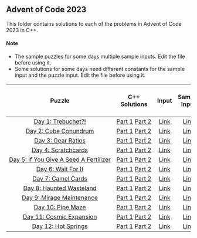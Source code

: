 ## Advent of Code 2023 ##

This folder contains solutions to each of the problems in Advent of Code 2023 in C++.

#### Note ####
- The sample puzzles for some days multiple sample inputs. Edit the file before using it.
- Some solutions for some days need different constants for the sample input and the puzzle input. Edit the file before using it.

|Puzzle|C++ Solutions|Input|Sample Input|Puzzle page with solutions|
|:---:|:---:|:---:|:---:|:---:|
| <nobr> [Day 1: Trebuchet?!](https://adventofcode.com/2023/day/1) </nobr> | <nobr> [Part 1](/2023/cpp/day_01a.cpp) [Part 2](/2023/cpp/day_01b.cpp) </nobr> | </nobr> [Link](/2023/input/day_01_input) </nobr> | </nobr> [Link](/2023/sample_input/day_01_sample_input) </nobr> | </nobr> [Link](/2023/puzzles/day_01_puzzle) </nobr> |
| <nobr> [Day 2: Cube Conundrum](https://adventofcode.com/2023/day/2) </nobr> | <nobr> [Part 1](/2023/cpp/day_02a.cpp) [Part 2](/2023/cpp/day_02b.cpp) </nobr> | </nobr> [Link](/2023/input/day_02_input) </nobr> | </nobr> [Link](/2023/sample_input/day_02_sample_input) </nobr> | </nobr> [Link](/2023/puzzles/day_02_puzzle) </nobr> |
| <nobr> [Day 3: Gear Ratios](https://adventofcode.com/2023/day/3) </nobr> | <nobr> [Part 1](/2023/cpp/day_03a.cpp) [Part 2](/2023/cpp/day_03b.cpp) </nobr> | </nobr> [Link](/2023/input/day_03_input) </nobr> | </nobr> [Link](/2023/sample_input/day_03_sample_input) </nobr> | </nobr> [Link](/2023/puzzles/day_03_puzzle) </nobr> |
| <nobr> [Day 4: Scratchcards](https://adventofcode.com/2023/day/4) </nobr> | <nobr> [Part 1](/2023/cpp/day_04a.cpp) [Part 2](/2023/cpp/day_04b.cpp) </nobr> | </nobr> [Link](/2023/input/day_04_input) </nobr> | </nobr> [Link](/2023/sample_input/day_04_sample_input) </nobr> | </nobr> [Link](/2023/puzzles/day_04_puzzle) </nobr> |
| <nobr> [Day 5: If You Give A Seed A Fertilizer](https://adventofcode.com/2023/day/5) </nobr> | <nobr> [Part 1](/2023/cpp/day_05a.cpp) [Part 2](/2023/cpp/day_05b.cpp) </nobr> | </nobr> [Link](/2023/input/day_05_input) </nobr> | </nobr> [Link](/2023/sample_input/day_05_sample_input) </nobr> | </nobr> [Link](/2023/puzzles/day_05_puzzle) </nobr> |
| <nobr> [Day 6: Wait For It](https://adventofcode.com/2023/day/6) </nobr> | <nobr> [Part 1](/2023/cpp/day_06a.cpp) [Part 2](/2023/cpp/day_06b.cpp) </nobr> | </nobr> [Link](/2023/input/day_06_input) </nobr> | </nobr> [Link](/2023/sample_input/day_06_sample_input) </nobr> | </nobr> [Link](/2023/puzzles/day_06_puzzle) </nobr> |
| <nobr> [Day 7: Camel Cards](https://adventofcode.com/2023/day/7) </nobr> | <nobr> [Part 1](/2023/cpp/day_07a.cpp) [Part 2](/2023/cpp/day_07b.cpp) </nobr> | </nobr> [Link](/2023/input/day_07_input) </nobr> | </nobr> [Link](/2023/sample_input/day_07_sample_input) </nobr> | </nobr> [Link](/2023/puzzles/day_07_puzzle) </nobr> |
| <nobr> [Day 8: Haunted Wasteland](https://adventofcode.com/2023/day/8) </nobr> | <nobr> [Part 1](/2023/cpp/day_08a.cpp) [Part 2](/2023/cpp/day_08b.cpp) </nobr> | </nobr> [Link](/2023/input/day_08_input) </nobr> | </nobr> [Link](/2023/sample_input/day_08_sample_input) </nobr> | </nobr> [Link](/2023/puzzles/day_08_puzzle) </nobr> |
| <nobr> [Day 9: Mirage Maintenance](https://adventofcode.com/2023/day/9) </nobr> | <nobr> [Part 1](/2023/cpp/day_09a.cpp) [Part 2](/2023/cpp/day_09b.cpp) </nobr> | </nobr> [Link](/2023/input/day_09_input) </nobr> | </nobr> [Link](/2023/sample_input/day_09_sample_input) </nobr> | </nobr> [Link](/2023/puzzles/day_09_puzzle) </nobr> |
| <nobr> [Day 10: Pipe Maze](https://adventofcode.com/2023/day/10) </nobr> | <nobr> [Part 1](/2023/cpp/day_10a.cpp) [Part 2](/2023/cpp/day_10b.cpp) </nobr> | </nobr> [Link](/2023/input/day_10_input) </nobr> | </nobr> [Link](/2023/sample_input/day_10_sample_input) </nobr> |  </nobr> [Link](/2023/puzzles/day_10_puzzle) </nobr> |
| <nobr> [Day 11: Cosmic Expansion](https://adventofcode.com/2023/day/11) </nobr> | <nobr> [Part 1](/2023/cpp/day_11a.cpp) [Part 2](/2023/cpp/day_11b.cpp) </nobr> | </nobr> [Link](/2023/input/day_11_input) </nobr> | </nobr> [Link](/2023/sample_input/day_11_sample_input) </nobr> | </nobr> [Link](/2023/puzzles/day_11_puzzle) </nobr> |
| <nobr> [Day 12: Hot Springs](https://adventofcode.com/2023/day/12) </nobr> | <nobr> [Part 1](/2023/cpp/day_12a.cpp) [Part 2](/2023/cpp/day_12b.cpp) </nobr> | </nobr> [Link](/2023/input/day_12_input) </nobr> | </nobr> [Link](/2023/sample_input/day_12_sample_input) </nobr> | </nobr> [Link](/2023/puzzles/day_12_puzzle) </nobr> |